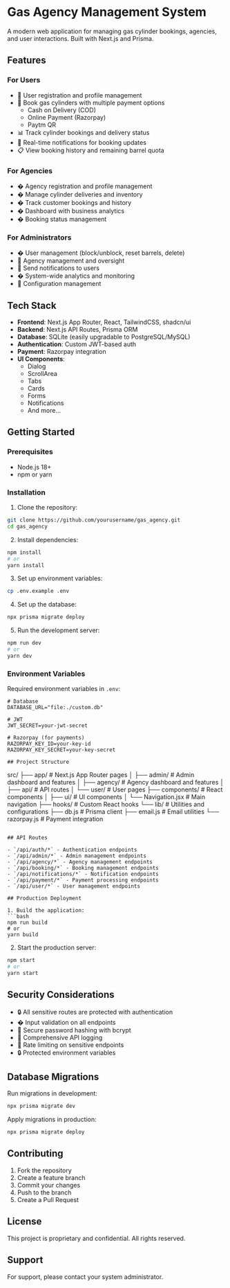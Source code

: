 # Gas Agency Management System

A modern web application for managing gas cylinder bookings, agencies, and user interactions. Built with Next.js and Prisma.

## Features

### For Users
- 📱 User registration and profile management
- 🛒 Book gas cylinders with multiple payment options
  - Cash on Delivery (COD)
  - Online Payment (Razorpay)
  - Paytm QR
- 📊 Track cylinder bookings and delivery status
- 🔔 Real-time notifications for booking updates
- 📋 View booking history and remaining barrel quota

### For Agencies
- � Agency registration and profile management
- � Manage cylinder deliveries and inventory
- � Track customer bookings and history
- � Dashboard with business analytics
- � Booking status management

### For Administrators
- � User management (block/unblock, reset barrels, delete)
- 🏢 Agency management and oversight
- 📢 Send notifications to users
- � System-wide analytics and monitoring
- 🔧 Configuration management

## Tech Stack

- **Frontend**: Next.js App Router, React, TailwindCSS, shadcn/ui
- **Backend**: Next.js API Routes, Prisma ORM
- **Database**: SQLite (easily upgradable to PostgreSQL/MySQL)
- **Authentication**: Custom JWT-based auth
- **Payment**: Razorpay integration
- **UI Components**: 
  - Dialog
  - ScrollArea
  - Tabs
  - Cards
  - Forms
  - Notifications
  - And more...

## Getting Started

### Prerequisites
- Node.js 18+ 
- npm or yarn

### Installation

1. Clone the repository:
```bash
git clone https://github.com/yourusername/gas_agency.git
cd gas_agency
```

2. Install dependencies:
```bash
npm install
# or
yarn install
```

3. Set up environment variables:
```bash
cp .env.example .env
```

4. Set up the database:
```bash
npx prisma migrate deploy
```

5. Run the development server:
```bash
npm run dev
# or
yarn dev
```

### Environment Variables

Required environment variables in `.env`:

```env
# Database
DATABASE_URL="file:./custom.db"

# JWT
JWT_SECRET=your-jwt-secret

# Razorpay (for payments)
RAZORPAY_KEY_ID=your-key-id
RAZORPAY_KEY_SECRET=your-key-secret

## Project Structure

```
src/
├── app/                    # Next.js App Router pages
│   ├── admin/             # Admin dashboard and features
│   ├── agency/            # Agency dashboard and features
│   ├── api/               # API routes
│   └── user/              # User pages
├── components/            # React components
│   ├── ui/               # UI components
│   └── Navigation.jsx    # Main navigation
├── hooks/                # Custom React hooks
└── lib/                  # Utilities and configurations
    ├── db.js            # Prisma client
    ├── email.js         # Email utilities
    └── razorpay.js      # Payment integration
```

## API Routes

- `/api/auth/*` - Authentication endpoints
- `/api/admin/*` - Admin management endpoints
- `/api/agency/*` - Agency management endpoints
- `/api/booking/*` - Booking management endpoints
- `/api/notifications/*` - Notification endpoints
- `/api/payment/*` - Payment processing endpoints
- `/api/user/*` - User management endpoints

## Production Deployment

1. Build the application:
```bash
npm run build
# or
yarn build
```

2. Start the production server:
```bash
npm start
# or
yarn start
```

## Security Considerations

- 🔒 All sensitive routes are protected with authentication
- �️ Input validation on all endpoints
- 🔐 Secure password hashing with bcrypt
- 📝 Comprehensive API logging
- 🚫 Rate limiting on sensitive endpoints
- 🔒 Protected environment variables

## Database Migrations

Run migrations in development:
```bash
npx prisma migrate dev
```

Apply migrations in production:
```bash
npx prisma migrate deploy
```

## Contributing

1. Fork the repository
2. Create a feature branch
3. Commit your changes
4. Push to the branch
5. Create a Pull Request

## License

This project is proprietary and confidential. All rights reserved.

## Support

For support, please contact your system administrator.

